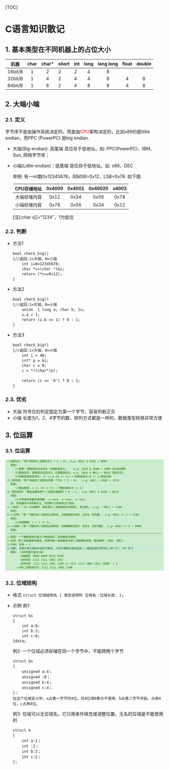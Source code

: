 [TOC]

# C语言知识散记
##  1. 基本类型在不同机器上的占位大小

|  机器   | char | char* | short | int  | long | long long | float | double |
| :-----: | :--: | :---: | ----- | ---- | :--: | :-------: | :---: | :----: |
| 16bit/B |  1   |   2   | 2     | 2    |  4   |     8     |       |        |
| 32bit/B |  1   |   4   | 2     | 4    |  4   |     8     |   4   |   8    |
| 64bit/B |  1   |   8   | 2     | 4    |  8   |     8     |   4   |   8    |

##  2. 大端小端 
###  2.1. 定义   
字节序不是由操作系统决定的，而是由<font color=red>CPU</font>架构决定的，比如x86的是little endian，而PPC (PowerPC) 是big endian.
* 大端(Big-endian): 高尾端 
    高位存于低地址。如: PPC(PowerPC)、IBM、Sun, 网络字节序；
* 小端(Little-endian)：低尾端 
    低位存于低地址。如: x86、DEC
    
    举例: 有一int数0x12345678，则MSB=0x12，LSB=0x78. 如下图:

    CPU存储地址 | 0x4000 | 0x4001 | 0x40020 | x4003
    :-: | :-: | :-: | :-: | :-:
    大端存储内容 | 0x12 | 0x34 | 0x56 | 0x78 |
    小端存储内容 | 0x78 | 0x56 | 0x34 | 0x12 |
    
    [注]:char s[]=“1234”，1为低位

###  2.2. 判断
* 方法1
    ```
    bool check_big()
    {//返回:1=大端，0=小端
        int i=0x12345678;
        char *c=(char *)&i; 
        return (*c==0x12);
    }
    ```
* 方法2
    ```
    bool check_big()
    {//返回:1=大端，0=小端
        union  { long a; char b; }u;
        u.a = 1;
        return (u.b == 1) ? 0 : 1;
    }
    ```
* 方法3
    ```
    bool check_big()
    {//返回:1=大端，0=小端
        int i = 48;
        int* p = &i;
        char c = 0;
        c = *((char*)p);

        return (c == '0') ? 0 : 1;
    }
    ```


###  2.3. 优劣
* 大端
    符号位的判定固定为第一个字节，容易判断正负
* 小端
    长度为1，2，4字节的数，排列方式都是一样的，数据类型转换非常方便

##  3. 位运算
###  3.1. 位运算   
![位运算图](images/位运算.png)

###  3.2. 位域结构 
* 格式 
    `struct 位域结构名 { 类型说明符 位域名：位域长度; };`
* 示例 
    例1:  
    
    ```
    struct bs
    {
        int a:8;
        int b:2;
        int c:6;
    }data;
    ```
    例2: 一个位域必须存储在同一个字节中，不能跨两个字节   
    ```
    struct bs
    {
        unsigned a:4；
        unsigned :0；
        unsigned b:4；
        unsigned c:4；
    }；
    在这个位域定义中，a占第一字节的4位，后4位填0表示不使用，b从第二字节开始，占用4位，c占用4位。
    ```
    例3: 位域可以无位域名，它只用来作填充或调整位置。无名的位域是不能使用的   
    ```
    struct k
    {
        int a:1；
        int :2；
        int b:3；
        int c:2；
    };
    ```
